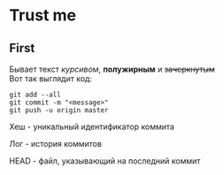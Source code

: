 # Trust me

## First

Бывает текст _курсивом_, **полужирным** и ~~зачеркнутым~~  
Вот так выглядит код:

```
git add --all
git commit -m "<message>"
git push -u origin master
```

Хеш - уникальный идентификатор коммита

Лог - история коммитов

HEAD - файл, указывающий на последний коммит